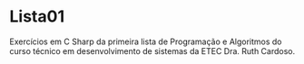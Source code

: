 # Lista01

Exercícios em C Sharp da primeira lista de Programação e Algoritmos do curso técnico em desenvolvimento de sistemas da ETEC Dra. Ruth Cardoso.

